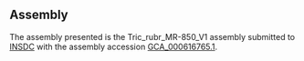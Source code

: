 

Assembly
--------

The assembly presented is the Tric\_rubr\_MR-850\_V1 assembly submitted
to [INSDC](http://www.insdc.org) with the assembly accession
[GCA\_000616765.1](http://www.ebi.ac.uk/ena/data/view/GCA_000616765.1).
